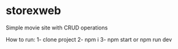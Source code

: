 # storexweb
Simple movie site with CRUD operations

How to run:
1- clone project
2- npm i
3- npm start or npm run dev
